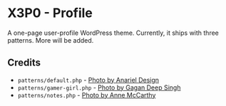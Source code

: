 # X3P0 - Profile

A one-page user-profile WordPress theme.  Currently, it ships with three patterns.  More will be added.

## Credits

- `patterns/default.php`
        - [Photo by Anariel Design](https://wordpress.org/photos/photo/22261bc467/)
- `patterns/gamer-girl.php`
        - [Photo by Gagan Deep Singh](https://wordpress.org/photos/photo/3761c41398/)
- `patterns/notes.php`
        - [Photo by Anne McCarthy](https://wordpress.org/photos/photo/75561b91da/)

